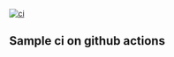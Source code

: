 [![ci](https://github.com/DK-2013/gh-actions/actions/workflows/workflow.yml/badge.svg?branch=main)](https://github.com/DK-2013/gh-actions/actions/workflows/workflow.yml)

## Sample ci on github actions
